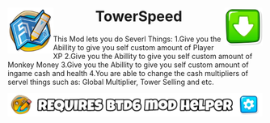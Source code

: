 <h1 align="center">
<a href="https://github.com/doombubbles/template-mod/releases/latest/download/TowerSpeed.dll">
    <img align="left" alt="Icon" height="90" src="Icon.png">
    <img align="right" alt="Download" height="75" src="https://raw.githubusercontent.com/gurrenm3/BTD-Mod-Helper/master/BloonsTD6%20Mod%20Helper/Resources/DownloadBtn.png">
</a>
TowerSpeed
</h1>
This Mod lets you do Severl Things:                           
1.Give you the Abillity to give you self custom amount of Player XP                   
2.Give you the Abillity to give you self custom amount of Monkey Money              
3.Give you the Abillity to give you self custom amount of ingame cash and health             
4.You are able to change the cash multipliers of servel things such as: Global Multiplier, Tower Selling and etc.


[![Requires BTD6 Mod Helper](https://raw.githubusercontent.com/gurrenm3/BTD-Mod-Helper/master/banner.png)](https://github.com/gurrenm3/BTD-Mod-Helper#readme)
